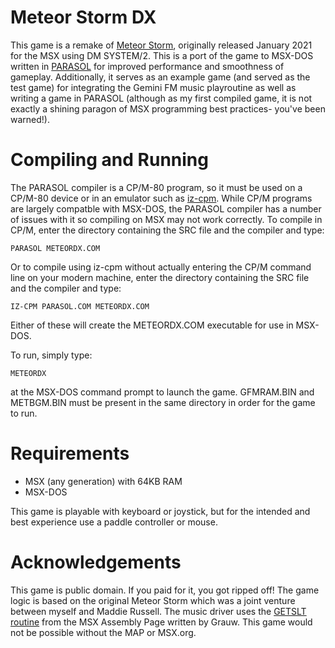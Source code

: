 # Meteor Storm DX
This game is a remake of [Meteor Storm](https://thenetworknomad.itch.io/meteor-storm), originally released January 2021 for the MSX using DM SYSTEM/2. This is a port of the game to MSX-DOS written in [PARASOL](http://www.cpm.z80.de/develop.htm) for improved performance and smoothness of gameplay. Additionally, it serves as an example game (and served as the test game) for integrating the Gemini FM music playroutine as well as writing a game in PARASOL (although as my first compiled game, it is not exactly a shining paragon of MSX programming best practices- you've been warned!).

# Compiling and Running
The PARASOL compiler is a CP/M-80 program, so it must be used on a CP/M-80 device or in an emulator such as [iz-cpm](https://github.com/ivanizag/iz-cpm). While CP/M programs are largely compatble with MSX-DOS, the PARASOL compiler has a number of issues with it so compiling on MSX may not work correctly. To compile in CP/M, enter the directory containing the SRC file and the compiler and type:

`PARASOL METEORDX.COM`

Or to compile using iz-cpm without actually entering the CP/M command line on your modern machine, enter the directory containing the SRC file and the compiler and type:

`IZ-CPM PARASOL.COM METEORDX.COM`

Either of these will create the METEORDX.COM executable for use in MSX-DOS. 

To run, simply type:

`METEORDX` 

at the MSX-DOS command prompt to launch the game. GFMRAM.BIN and METBGM.BIN must be present in the same directory in order for the game to run.

# Requirements 
- MSX (any generation) with 64KB RAM
- MSX-DOS

This game is playable with keyboard or joystick, but for the intended and best experience use a paddle controller or mouse.

# Acknowledgements
This game is public domain. If you paid for it, you got ripped off! The game logic is based on the original Meteor Storm which was a joint venture between myself and Maddie Russell. The music driver uses the [GETSLT routine](http://map.grauw.nl/sources/getslot.php) from the MSX Assembly Page written by Grauw. This game would not be possible without the MAP or MSX.org.
